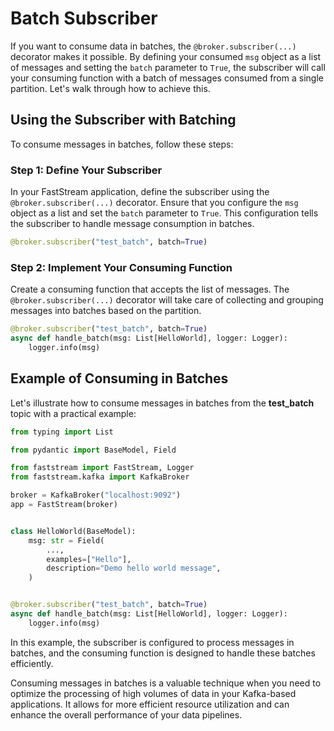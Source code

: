 # Batch Subscriber

If you want to consume data in batches, the `@broker.subscriber(...)` decorator makes it possible. By defining your consumed `msg` object as a list of messages and setting the `batch` parameter to `True`, the subscriber will call your consuming function with a batch of messages consumed from a single partition. Let's walk through how to achieve this.

## Using the Subscriber with Batching

To consume messages in batches, follow these steps:

### Step 1: Define Your Subscriber

In your FastStream application, define the subscriber using the `@broker.subscriber(...)` decorator. Ensure that you configure the `msg` object as a list and set the `batch` parameter to `True`. This configuration tells the subscriber to handle message consumption in batches.

```python linenums="1"
@broker.subscriber("test_batch", batch=True)
```

### Step 2: Implement Your Consuming Function

Create a consuming function that accepts the list of messages. The `@broker.subscriber(...)` decorator will take care of collecting and grouping messages into batches based on the partition.

```python linenums="1"
@broker.subscriber("test_batch", batch=True)
async def handle_batch(msg: List[HelloWorld], logger: Logger):
    logger.info(msg)
```

## Example of Consuming in Batches

Let's illustrate how to consume messages in batches from the **test_batch** topic with a practical example:

```python linenums="1"
from typing import List

from pydantic import BaseModel, Field

from faststream import FastStream, Logger
from faststream.kafka import KafkaBroker

broker = KafkaBroker("localhost:9092")
app = FastStream(broker)


class HelloWorld(BaseModel):
    msg: str = Field(
        ...,
        examples=["Hello"],
        description="Demo hello world message",
    )


@broker.subscriber("test_batch", batch=True)
async def handle_batch(msg: List[HelloWorld], logger: Logger):
    logger.info(msg)
```

In this example, the subscriber is configured to process messages in batches, and the consuming function is designed to handle these batches efficiently.

Consuming messages in batches is a valuable technique when you need to optimize the processing of high volumes of data in your Kafka-based applications. It allows for more efficient resource utilization and can enhance the overall performance of your data pipelines.
